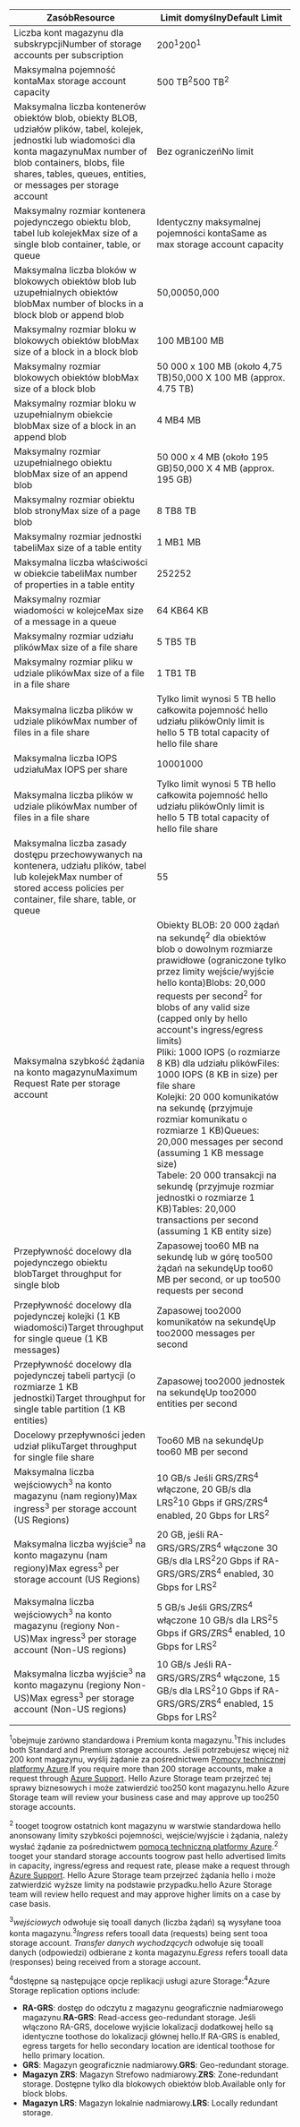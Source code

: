| <span data-ttu-id="08e72-101">Zasób</span><span class="sxs-lookup"><span data-stu-id="08e72-101">Resource</span></span> | <span data-ttu-id="08e72-102">Limit domyślny</span><span class="sxs-lookup"><span data-stu-id="08e72-102">Default Limit</span></span> |
| --- | --- |
| <span data-ttu-id="08e72-103">Liczba kont magazynu dla subskrypcji</span><span class="sxs-lookup"><span data-stu-id="08e72-103">Number of storage accounts per subscription</span></span> |<span data-ttu-id="08e72-104">200<sup>1</sup></span><span class="sxs-lookup"><span data-stu-id="08e72-104">200<sup>1</sup></span></span> |
| <span data-ttu-id="08e72-105">Maksymalna pojemność konta</span><span class="sxs-lookup"><span data-stu-id="08e72-105">Max storage account capacity</span></span> |<span data-ttu-id="08e72-106">500 TB<sup>2</sup></span><span class="sxs-lookup"><span data-stu-id="08e72-106">500 TB<sup>2</sup></span></span> |
| <span data-ttu-id="08e72-107">Maksymalna liczba kontenerów obiektów blob, obiekty BLOB, udziałów plików, tabel, kolejek, jednostki lub wiadomości dla konta magazynu</span><span class="sxs-lookup"><span data-stu-id="08e72-107">Max number of blob containers, blobs, file shares, tables, queues, entities, or messages per storage account</span></span> |<span data-ttu-id="08e72-108">Bez ograniczeń</span><span class="sxs-lookup"><span data-stu-id="08e72-108">No limit</span></span> |
| <span data-ttu-id="08e72-109">Maksymalny rozmiar kontenera pojedynczego obiektu blob, tabel lub kolejek</span><span class="sxs-lookup"><span data-stu-id="08e72-109">Max size of a single blob container, table, or queue</span></span> |<span data-ttu-id="08e72-110">Identyczny maksymalnej pojemności konta</span><span class="sxs-lookup"><span data-stu-id="08e72-110">Same as max storage account capacity</span></span> |
| <span data-ttu-id="08e72-111">Maksymalna liczba bloków w blokowych obiektów blob lub uzupełnialnych obiektów blob</span><span class="sxs-lookup"><span data-stu-id="08e72-111">Max number of blocks in a block blob or append blob</span></span> |<span data-ttu-id="08e72-112">50,000</span><span class="sxs-lookup"><span data-stu-id="08e72-112">50,000</span></span> |
| <span data-ttu-id="08e72-113">Maksymalny rozmiar bloku w blokowych obiektów blob</span><span class="sxs-lookup"><span data-stu-id="08e72-113">Max size of a block in a block blob</span></span> |<span data-ttu-id="08e72-114">100 MB</span><span class="sxs-lookup"><span data-stu-id="08e72-114">100 MB</span></span> |
| <span data-ttu-id="08e72-115">Maksymalny rozmiar blokowych obiektów blob</span><span class="sxs-lookup"><span data-stu-id="08e72-115">Max size of a block blob</span></span> |<span data-ttu-id="08e72-116">50 000 x 100 MB (około 4,75 TB)</span><span class="sxs-lookup"><span data-stu-id="08e72-116">50,000 X 100 MB (approx. 4.75 TB)</span></span> |
| <span data-ttu-id="08e72-117">Maksymalny rozmiar bloku w uzupełnialnym obiekcie blob</span><span class="sxs-lookup"><span data-stu-id="08e72-117">Max size of a block in an append blob</span></span> |<span data-ttu-id="08e72-118">4 MB</span><span class="sxs-lookup"><span data-stu-id="08e72-118">4 MB</span></span> |
| <span data-ttu-id="08e72-119">Maksymalny rozmiar uzupełnialnego obiektu blob</span><span class="sxs-lookup"><span data-stu-id="08e72-119">Max size of an append blob</span></span> |<span data-ttu-id="08e72-120">50 000 x 4 MB (około 195 GB)</span><span class="sxs-lookup"><span data-stu-id="08e72-120">50,000 X 4 MB (approx. 195 GB)</span></span> |
| <span data-ttu-id="08e72-121">Maksymalny rozmiar obiektu blob strony</span><span class="sxs-lookup"><span data-stu-id="08e72-121">Max size of a page blob</span></span> |<span data-ttu-id="08e72-122">8 TB</span><span class="sxs-lookup"><span data-stu-id="08e72-122">8 TB</span></span> |
| <span data-ttu-id="08e72-123">Maksymalny rozmiar jednostki tabeli</span><span class="sxs-lookup"><span data-stu-id="08e72-123">Max size of a table entity</span></span> |<span data-ttu-id="08e72-124">1 MB</span><span class="sxs-lookup"><span data-stu-id="08e72-124">1 MB</span></span> |
| <span data-ttu-id="08e72-125">Maksymalna liczba właściwości w obiekcie tabeli</span><span class="sxs-lookup"><span data-stu-id="08e72-125">Max number of properties in a table entity</span></span> |<span data-ttu-id="08e72-126">252</span><span class="sxs-lookup"><span data-stu-id="08e72-126">252</span></span> |
| <span data-ttu-id="08e72-127">Maksymalny rozmiar wiadomości w kolejce</span><span class="sxs-lookup"><span data-stu-id="08e72-127">Max size of a message in a queue</span></span> |<span data-ttu-id="08e72-128">64 KB</span><span class="sxs-lookup"><span data-stu-id="08e72-128">64 KB</span></span> |
| <span data-ttu-id="08e72-129">Maksymalny rozmiar udziału plików</span><span class="sxs-lookup"><span data-stu-id="08e72-129">Max size of a file share</span></span> |<span data-ttu-id="08e72-130">5 TB</span><span class="sxs-lookup"><span data-stu-id="08e72-130">5 TB</span></span> |
| <span data-ttu-id="08e72-131">Maksymalny rozmiar pliku w udziale plików</span><span class="sxs-lookup"><span data-stu-id="08e72-131">Max size of a file in a file share</span></span> |<span data-ttu-id="08e72-132">1 TB</span><span class="sxs-lookup"><span data-stu-id="08e72-132">1 TB</span></span> |
| <span data-ttu-id="08e72-133">Maksymalna liczba plików w udziale plików</span><span class="sxs-lookup"><span data-stu-id="08e72-133">Max number of files in a file share</span></span> |<span data-ttu-id="08e72-134">Tylko limit wynosi 5 TB hello całkowita pojemność hello udziału plików</span><span class="sxs-lookup"><span data-stu-id="08e72-134">Only limit is hello 5 TB total capacity of hello file share</span></span> |
| <span data-ttu-id="08e72-135">Maksymalna liczba IOPS udziału</span><span class="sxs-lookup"><span data-stu-id="08e72-135">Max IOPS per share</span></span> |<span data-ttu-id="08e72-136">1000</span><span class="sxs-lookup"><span data-stu-id="08e72-136">1000</span></span> |
| <span data-ttu-id="08e72-137">Maksymalna liczba plików w udziale plików</span><span class="sxs-lookup"><span data-stu-id="08e72-137">Max number of files in a file share</span></span> |<span data-ttu-id="08e72-138">Tylko limit wynosi 5 TB hello całkowita pojemność hello udziału plików</span><span class="sxs-lookup"><span data-stu-id="08e72-138">Only limit is hello 5 TB total capacity of hello file share</span></span> |
| <span data-ttu-id="08e72-139">Maksymalna liczba zasady dostępu przechowywanych na kontenera, udziału plików, tabel lub kolejek</span><span class="sxs-lookup"><span data-stu-id="08e72-139">Max number of stored access policies per container, file share, table, or queue</span></span> |<span data-ttu-id="08e72-140">5</span><span class="sxs-lookup"><span data-stu-id="08e72-140">5</span></span> |
| <span data-ttu-id="08e72-141">Maksymalna szybkość żądania na konto magazynu</span><span class="sxs-lookup"><span data-stu-id="08e72-141">Maximum Request Rate per storage account</span></span> |<span data-ttu-id="08e72-142">Obiekty BLOB: 20 000 żądań na sekundę<sup>2</sup> dla obiektów blob o dowolnym rozmiarze prawidłowe (ograniczone tylko przez limity wejście/wyjście hello konta)</span><span class="sxs-lookup"><span data-stu-id="08e72-142">Blobs: 20,000 requests per second<sup>2</sup> for blobs of any valid size (capped only by hello account's ingress/egress limits)</span></span> <br /><span data-ttu-id="08e72-143">Pliki: 1000 IOPS (o rozmiarze 8 KB) dla udziału plików</span><span class="sxs-lookup"><span data-stu-id="08e72-143">Files: 1000 IOPS (8 KB in size) per file share</span></span> <br /><span data-ttu-id="08e72-144">Kolejki: 20 000 komunikatów na sekundę (przyjmuje rozmiar komunikatu o rozmiarze 1 KB)</span><span class="sxs-lookup"><span data-stu-id="08e72-144">Queues: 20,000 messages per second (assuming 1 KB message size)</span></span><br /><span data-ttu-id="08e72-145">Tabele: 20 000 transakcji na sekundę (przyjmuje rozmiar jednostki o rozmiarze 1 KB)</span><span class="sxs-lookup"><span data-stu-id="08e72-145">Tables: 20,000 transactions per second (assuming 1 KB entity size)</span></span> |
| <span data-ttu-id="08e72-146">Przepływność docelowy dla pojedynczego obiektu blob</span><span class="sxs-lookup"><span data-stu-id="08e72-146">Target throughput for single blob</span></span> |<span data-ttu-id="08e72-147">Zapasowej too60 MB na sekundę lub w górę too500 żądań na sekundę</span><span class="sxs-lookup"><span data-stu-id="08e72-147">Up too60 MB per second, or up too500 requests per second</span></span> |
| <span data-ttu-id="08e72-148">Przepływność docelowy dla pojedynczej kolejki (1 KB wiadomości)</span><span class="sxs-lookup"><span data-stu-id="08e72-148">Target throughput for single queue (1 KB messages)</span></span> |<span data-ttu-id="08e72-149">Zapasowej too2000 komunikatów na sekundę</span><span class="sxs-lookup"><span data-stu-id="08e72-149">Up too2000 messages per second</span></span> |
| <span data-ttu-id="08e72-150">Przepływność docelowy dla pojedynczej tabeli partycji (o rozmiarze 1 KB jednostki)</span><span class="sxs-lookup"><span data-stu-id="08e72-150">Target throughput for single table partition (1 KB entities)</span></span> |<span data-ttu-id="08e72-151">Zapasowej too2000 jednostek na sekundę</span><span class="sxs-lookup"><span data-stu-id="08e72-151">Up too2000 entities per second</span></span> |
| <span data-ttu-id="08e72-152">Docelowy przepływności jeden udział pliku</span><span class="sxs-lookup"><span data-stu-id="08e72-152">Target throughput for single file share</span></span> |<span data-ttu-id="08e72-153">Too60 MB na sekundę</span><span class="sxs-lookup"><span data-stu-id="08e72-153">Up too60 MB per second</span></span> |
| <span data-ttu-id="08e72-154">Maksymalna liczba wejściowych<sup>3</sup> na konto magazynu (nam regiony)</span><span class="sxs-lookup"><span data-stu-id="08e72-154">Max ingress<sup>3</sup> per storage account (US Regions)</span></span> |<span data-ttu-id="08e72-155">10 GB/s Jeśli GRS/ZRS<sup>4</sup> włączone, 20 GB/s dla LRS<sup>2</sup></span><span class="sxs-lookup"><span data-stu-id="08e72-155">10 Gbps if GRS/ZRS<sup>4</sup> enabled, 20 Gbps for LRS<sup>2</sup></span></span> |
| <span data-ttu-id="08e72-156">Maksymalna liczba wyjście<sup>3</sup> na konto magazynu (nam regiony)</span><span class="sxs-lookup"><span data-stu-id="08e72-156">Max egress<sup>3</sup> per storage account (US Regions)</span></span> |<span data-ttu-id="08e72-157">20 GB, jeśli RA-GRS/GRS/ZRS<sup>4</sup> włączone 30 GB/s dla LRS<sup>2</sup></span><span class="sxs-lookup"><span data-stu-id="08e72-157">20 Gbps if RA-GRS/GRS/ZRS<sup>4</sup> enabled, 30 Gbps for LRS<sup>2</sup></span></span> |
| <span data-ttu-id="08e72-158">Maksymalna liczba wejściowych<sup>3</sup> na konto magazynu (regiony Non-US)</span><span class="sxs-lookup"><span data-stu-id="08e72-158">Max ingress<sup>3</sup> per storage account (Non-US regions)</span></span> |<span data-ttu-id="08e72-159">5 GB/s Jeśli GRS/ZRS<sup>4</sup> włączone 10 GB/s dla LRS<sup>2</sup></span><span class="sxs-lookup"><span data-stu-id="08e72-159">5 Gbps if GRS/ZRS<sup>4</sup> enabled, 10 Gbps for LRS<sup>2</sup></span></span> |
| <span data-ttu-id="08e72-160">Maksymalna liczba wyjście<sup>3</sup> na konto magazynu (regiony Non-US)</span><span class="sxs-lookup"><span data-stu-id="08e72-160">Max egress<sup>3</sup> per storage account (Non-US regions)</span></span> |<span data-ttu-id="08e72-161">10 GB/s Jeśli RA-GRS/GRS/ZRS<sup>4</sup> włączone, 15 GB/s dla LRS<sup>2</sup></span><span class="sxs-lookup"><span data-stu-id="08e72-161">10 Gbps if RA-GRS/GRS/ZRS<sup>4</sup> enabled, 15 Gbps for LRS<sup>2</sup></span></span> |

<span data-ttu-id="08e72-162"><sup>1</sup>obejmuje zarówno standardowa i Premium konta magazynu.</span><span class="sxs-lookup"><span data-stu-id="08e72-162"><sup>1</sup>This includes both Standard and Premium storage accounts.</span></span> <span data-ttu-id="08e72-163">Jeśli potrzebujesz więcej niż 200 kont magazynu, wyślij żądanie za pośrednictwem [Pomocy technicznej platformy Azure](https://azure.microsoft.com/support/faq/).</span><span class="sxs-lookup"><span data-stu-id="08e72-163">If you require more than 200 storage accounts, make a request through [Azure Support](https://azure.microsoft.com/support/faq/).</span></span> <span data-ttu-id="08e72-164">Hello Azure Storage team przejrzeć tej sprawy biznesowych i może zatwierdzić too250 kont magazynu.</span><span class="sxs-lookup"><span data-stu-id="08e72-164">hello Azure Storage team will review your business case and may approve up too250 storage accounts.</span></span> 

<span data-ttu-id="08e72-165"><sup>2</sup> tooget toogrow ostatnich kont magazynu w warstwie standardowa hello anonsowany limity szybkości pojemności, wejście/wyjście i żądania, należy wysłać żądanie za pośrednictwem [pomocą techniczną platformy Azure](https://azure.microsoft.com/support/faq/).</span><span class="sxs-lookup"><span data-stu-id="08e72-165"><sup>2</sup> tooget your standard storage accounts toogrow past hello advertised limits in capacity, ingress/egress and request rate, please make a request through [Azure Support](https://azure.microsoft.com/support/faq/).</span></span> <span data-ttu-id="08e72-166">Hello Azure Storage team przejrzeć żądania hello i może zatwierdzić wyższe limity na podstawie przypadku.</span><span class="sxs-lookup"><span data-stu-id="08e72-166">hello Azure Storage team will review hello request and may approve higher limits on a case by case basis.</span></span>

<span data-ttu-id="08e72-167"><sup>3</sup>*wejściowych* odwołuje się tooall danych (liczba żądań) są wysyłane tooa konta magazynu.</span><span class="sxs-lookup"><span data-stu-id="08e72-167"><sup>3</sup>*Ingress* refers tooall data (requests) being sent tooa storage account.</span></span> <span data-ttu-id="08e72-168">*Transfer danych wychodzących* odwołuje się tooall danych (odpowiedzi) odbierane z konta magazynu.</span><span class="sxs-lookup"><span data-stu-id="08e72-168">*Egress* refers tooall data (responses) being received from a storage account.</span></span>  

<span data-ttu-id="08e72-169"><sup>4</sup>dostępne są następujące opcje replikacji usługi azure Storage:</span><span class="sxs-lookup"><span data-stu-id="08e72-169"><sup>4</sup>Azure Storage replication options include:</span></span>
* <span data-ttu-id="08e72-170">**RA-GRS**: dostęp do odczytu z magazynu geograficznie nadmiarowego magazynu.</span><span class="sxs-lookup"><span data-stu-id="08e72-170">**RA-GRS**: Read-access geo-redundant storage.</span></span> <span data-ttu-id="08e72-171">Jeśli włączono RA-GRS, docelowe wyjście lokalizacji dodatkowej hello są identyczne toothose do lokalizacji głównej hello.</span><span class="sxs-lookup"><span data-stu-id="08e72-171">If RA-GRS is enabled, egress targets for hello secondary location are identical toothose for hello primary location.</span></span>
* <span data-ttu-id="08e72-172">**GRS**: Magazyn geograficznie nadmiarowy.</span><span class="sxs-lookup"><span data-stu-id="08e72-172">**GRS**:  Geo-redundant storage.</span></span> 
* <span data-ttu-id="08e72-173">**Magazyn ZRS**: Magazyn Strefowo nadmiarowy.</span><span class="sxs-lookup"><span data-stu-id="08e72-173">**ZRS**: Zone-redundant storage.</span></span> <span data-ttu-id="08e72-174">Dostępne tylko dla blokowych obiektów blob.</span><span class="sxs-lookup"><span data-stu-id="08e72-174">Available only for block blobs.</span></span> 
* <span data-ttu-id="08e72-175">**Magazyn LRS**: Magazyn lokalnie nadmiarowy.</span><span class="sxs-lookup"><span data-stu-id="08e72-175">**LRS**: Locally redundant storage.</span></span> 


